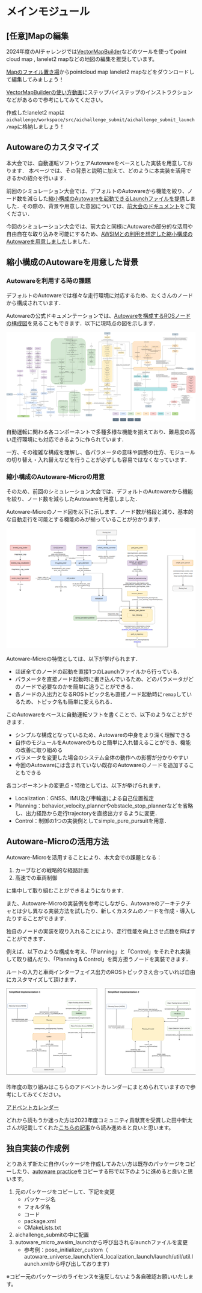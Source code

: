 # メインモジュール

## [任意]Mapの編集

2024年度のAIチャレンジでは[VectorMapBuilder](https://tools.tier4.jp/feature/vector_map_builder_ll2/)などのツールを使ってpoint cloud map , lanelet2 mapなどの地図の編集を推奨しています。

[Mapのファイル置き場](https://drive.google.com/drive/folders/1nsYIg_3rwIjg0x6BC__aWVmnv-25nZkn)からpointcloud map lanelet2 mapなどをダウンロードして編集してみましょう！

[VectorMapBuilderの使い方動画](https://www.youtube.com/watch?v=GvZr707TmuM)にステップバイステップのインストラクションなどがあるので参考にしてみてください。

作成したlanelet2 mapは`aichallenge/workspace/src/aichallenge_submit/aichallenge_submit_launch/map`に格納しましょう！

## Autowareのカスタマイズ

本大会では、自動運転ソフトウェアAutowareをベースとした実装を用意しております．
本ページでは、その背景と説明に加えて、どのように本実装を活用できるかの紹介を行います．

前回のシミュレーション大会では、デフォルトのAutowareから機能を絞り、ノード数を減らした[縮小構成のAutowareを起動できるLaunchファイルを提供]()しました．その際の、背景や用意した意図については、[前大会のドキュメント](https://automotiveaichallenge.github.io/aichallenge2023-racing/customize/index.html)をご覧ください．

今回のシミュレーション大会では、前大会と同様にAutowareの部分的な活用や自由自在な取り込みを可能にするため、[AWSIMとの利用を想定した縮小構成のAutowareを用意しました](https://github.com/AutomotiveAIChallenge/aichallenge-2024/blob/main/aichallenge/workspace/src/aichallenge_submit/aichallenge_submit_launch/launch/reference.launch.xml)しました．

## 縮小構成のAutowareを用意した背景

### Autowareを利用する時の課題

デフォルトのAutowareでは様々な走行環境に対応するため、たくさんのノードから構成されています．

Autowareの公式ドキュメンテーションでは、[Autowareを構成するROSノードの構成図](https://autowarefoundation.github.io/autoware-documentation/main/design/autoware-architecture/node-diagram/)を見ることもできます．以下に現時点の図を示します．

![node-diagram](./images/architecture/autoware-node-diagram.png)

自動運転に関わる各コンポーネントで多種多様な機能を揃えており、難易度の高い走行環境にも対応できるように作られています．

一方、その複雑な構成を理解し、各パラメータの意味や調整の仕方、モジュールの切り替え・入れ替えなどを行うことが必ずしも容易ではなくなっています．

### 縮小構成のAutoware-Microの用意

そのため、前回のシミュレーション大会では、デフォルトのAutowareから機能を絞り、ノード数を減らしたAutowareを用意しました．

Autoware-Microのノード図を以下に示します．ノード数が格段と減り、基本的な自動走行を可能とする機能のみが揃っていることが分かります．

![micro-node-diagram](./images/architecture/reference-autoware.png)

Autoware-Microの特徴としては、以下が挙げられます．

- ほぼ全てのノードの起動を直接1つのLaunchファイルから行っている．
- パラメータを直接ノード起動時に書き込んでいるため、どのパラメータがどのノードで必要なのかを簡単に追うことができる．
- 各ノードの入出力となるROSトピック名も直接ノード起動時に`remap`しているため、トピック名も簡単に変えられる．

このAutowareをベースに自動運転ソフトを書くことで、以下のようなことができます．

- シンプルな構成となっているため、Autowareの中身をより深く理解できる
- 自作のモジュールをAutowareのものと簡単に入れ替えることができ、機能の改善に取り組める
- パラメータを変更した場合のシステム全体の動作への影響が分かりやすい
- 今回のAutowareには含まれていない既存のAutowareのノードを追加することもできる

各コンポーネントの変更点・特徴としては、以下が挙げられます．

- Localization：GNSS、IMU及び車輪速による自己位置推定
- Planning：behavior_velocity_plannerやobstacle_stop_plannerなどを省略し、出力経路から走行trajectoryを直接出力するように変更．
- Control：制御の1つの実装例としてsimple_pure_pursuitを用意．

## Autoware-Microの活用方法

Autoware-Microを活用することにより、本大会での課題となる：

1. カーブなどの戦略的な経路計画
2. 高速での車両制御

に集中して取り組むことができるようになります．

また、Autoware-Microの実装例を参考にしながら、Autowareのアーキテクチャとは少し異なる実装方法を試したり、新しくカスタムのノードを作成・導入したりすることができます．

独自のノードの実装を取り入れることにより、走行性能を向上させ点数を伸ばすことができます．

例えば、以下のような構成を考え、「Planning」と「Control」をそれぞれ実装して取り組んだり、「Planning & Control」を両方担うノードを実装できます．

ルートの入力と車両インターフェイス出力のROSトピックさえ合っていれば自由にカスタマイズして頂けます．

![racing-diagram](./images/architecture/racing_simple.png)

昨年度の取り組みはこちらのアドベントカレンダーにまとめられていますので参考にしてみてください。

[アドベントカレンダー](https://qiita.com/advent-calendar/2023/jidounten-ai)

どれから読もうか迷った方は2023年度コミュニティ貢献賞を受賞した田中新太さんが記載してくれた[こちらの記事](https://qiita.com/Arata-stu/items/4b03772348dca4f7ef89)から読み進めると良いと思います。

## 独自実装の作成例

とりあえず新たに自作パッケージを作成してみたい方は既存のパッケージをコピーしたり、[autoware practice](https://github.com/AutomotiveAIChallenge/autoware-practice)をコピーする形で以下のように進めると良いと思います。

1. 元のパッケージをコピーして、下記を変更
   - パッケージ名
   - フォルダ名
   - コード
   - package.xml
   - CMakeLists.txt
2. aichallenge_submitの中に配置
3. autoware_micro_awsim_launchから呼び出されるlaunchファイルを変更
   - 参考例：pose_initializer_custom（ autoware_universe_launch/tier4_localization_launch/launch/util/util.launch.xmlから呼び出しております）

※コピー元のパッケージのライセンスを違反しないよう各自確認お願いいたします。
